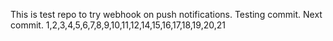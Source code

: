 This is test repo to try webhook on push notifications.
Testing commit.
Next commit. 1,2,3,4,5,6,7,8,9,10,11,12,14,15,16,17,18,19,20,21

